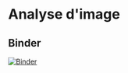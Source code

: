 # Analyse d'image

## Binder

[![Binder](https://mybinder.org/badge_logo.svg)](https://mybinder.org/v2/gh/PierreVandel/analyse-images-cartoon.git/main)
